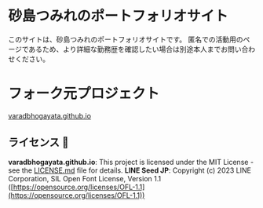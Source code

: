 # 砂島つみれのポートフォリオサイト
このサイトは、砂島つみれのポートフォリオサイトです。
匿名での活動用のページであるため、より詳細な勤務歴を確認したい場合は別途本人までお問い合わせください。

# フォーク元プロジェクト
[varadbhogayata.github.io](https://github.com/varadbhogayata/varadbhogayata.github.io)

## ライセンス 📄
**varadbhogayata.github.io**: This project is licensed under the MIT License - see the [LICENSE.md](./LICENSE) file for details.
**LINE Seed JP**: Copyright (c) 2023 LINE Corporation, SIL Open Font License, Version 1.1 ([https://opensource.org/licenses/OFL-1.1](https://opensource.org/licenses/OFL-1.1))

